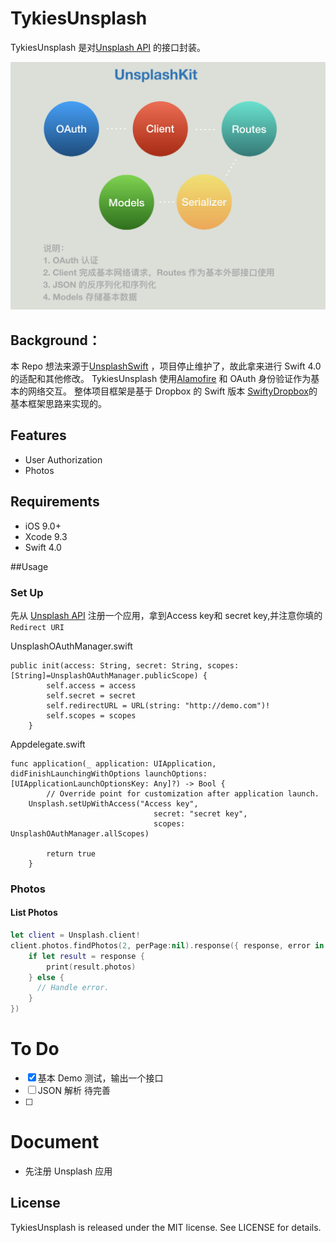 # TykiesUnsplash

TykiesUnsplash 是对[Unsplash API](https://unsplash.com/developers) 的接口封装。

![屏幕快照 2018-04-10 16.56.59](media/%E5%B1%8F%E5%B9%95%E5%BF%AB%E7%85%A7%202018-04-10%2016.56.59.png)


## **Background：**

本 Repo 想法来源于[UnsplashSwift](https://github.com/camdenfullmer/unsplash-swift) ，项目停止维护了，故此拿来进行 Swift 4.0的适配和其他修改。
TykiesUnsplash 使用[Alamofire](https://github.com/Alamofire/Alamofire) 和 OAuth 身份验证作为基本的网络交互。 整体项目框架是基于 Dropbox 的 Swift 版本 [SwiftyDropbox](https://github.com/dropbox/SwiftyDropbox)的基本框架思路来实现的。
 
## Features

- User Authorization
- Photos

## Requirements

- iOS 9.0+
- Xcode 9.3
- Swift 4.0

##Usage
### Set Up

先从 [Unsplash API](https://unsplash.com/developers) 注册一个应用，拿到Access key和 secret key,并注意你填的`Redirect URI`

UnsplashOAuthManager.swift

```
public init(access: String, secret: String, scopes: [String]=UnsplashOAuthManager.publicScope) {
        self.access = access
        self.secret = secret
        self.redirectURL = URL(string: "http://demo.com")!
        self.scopes = scopes
    }
```


Appdelegate.swift

```
func application(_ application: UIApplication, didFinishLaunchingWithOptions launchOptions: [UIApplicationLaunchOptionsKey: Any]?) -> Bool {
        // Override point for customization after application launch.
    Unsplash.setUpWithAccess("Access key",
                                secret: "secret key",
                                scopes: UnsplashOAuthManager.allScopes)
        
        return true
    }
```
### Photos

#### List Photos

```swift
let client = Unsplash.client!
client.photos.findPhotos(2, perPage:nil).response({ response, error in
    if let result = response {
        print(result.photos)
    } else {
      // Handle error.
    }
})
```

# To Do
* [x] 基本 Demo 测试，输出一个接口
* [ ] JSON 解析 待完善
* [ ] 


# Document 

* 先注册 Unsplash 应用


## License

TykiesUnsplash is released under the MIT license. See LICENSE for details.




